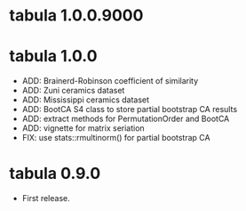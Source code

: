 # tabula 1.0.0.9000

# tabula 1.0.0

* ADD: Brainerd-Robinson coefficient of similarity
* ADD: Zuni ceramics dataset
* ADD: Mississippi ceramics dataset
* ADD: BootCA S4 class to store partial bootstrap CA results
* ADD: extract methods for PermutationOrder and BootCA
* ADD: vignette for matrix seriation
* FIX: use stats::rmultinorm() for partial bootstrap CA

# tabula 0.9.0

* First release.



